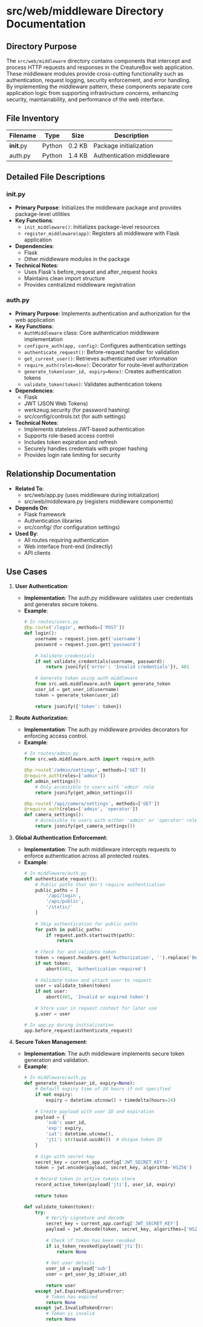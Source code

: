 # src/web/middleware Directory Documentation

## Directory Purpose
The `src/web/middleware` directory contains components that intercept and process HTTP requests and responses in the CreatureBox web application. These middleware modules provide cross-cutting functionality such as authentication, request logging, security enforcement, and error handling. By implementing the middleware pattern, these components separate core application logic from supporting infrastructure concerns, enhancing security, maintainability, and performance of the web interface.

## File Inventory
| Filename | Type | Size | Description |
|----------|------|------|-------------|
| __init__.py | Python | 0.2 KB | Package initialization |
| auth.py | Python | 1.4 KB | Authentication middleware |

## Detailed File Descriptions

### __init__.py
- **Primary Purpose**: Initializes the middleware package and provides package-level utilities
- **Key Functions**:
  * `init_middleware()`: Initializes package-level resources
  * `register_middleware(app)`: Registers all middleware with Flask application
- **Dependencies**:
  * Flask
  * Other middleware modules in the package
- **Technical Notes**: 
  * Uses Flask's before_request and after_request hooks
  * Maintains clean import structure
  * Provides centralized middleware registration

### auth.py
- **Primary Purpose**: Implements authentication and authorization for the web application
- **Key Functions**:
  * `AuthMiddleware` class: Core authentication middleware implementation
  * `configure_auth(app, config)`: Configures authentication settings
  * `authenticate_request()`: Before-request handler for validation
  * `get_current_user()`: Retrieves authenticated user information
  * `require_auth(roles=None)`: Decorator for route-level authorization
  * `generate_token(user_id, expiry=None)`: Creates authentication tokens
  * `validate_token(token)`: Validates authentication tokens
- **Dependencies**:
  * Flask
  * JWT (JSON Web Tokens)
  * werkzeug.security (for password hashing)
  * src/config/controls.txt (for auth settings)
- **Technical Notes**: 
  * Implements stateless JWT-based authentication
  * Supports role-based access control
  * Includes token expiration and refresh
  * Securely handles credentials with proper hashing
  * Provides login rate limiting for security

## Relationship Documentation
- **Related To**:
  * src/web/app.py (uses middleware during initialization)
  * src/web/middleware.py (registers middleware components)
- **Depends On**:
  * Flask framework
  * Authentication libraries
  * src/config/ (for configuration settings)
- **Used By**:
  * All routes requiring authentication
  * Web interface front-end (indirectly)
  * API clients

## Use Cases
1. **User Authentication**:
   - **Implementation**: The auth.py middleware validates user credentials and generates secure tokens.
   - **Example**:
     ```python
     # In routes/users.py
     @bp.route('/login', methods=['POST'])
     def login():
         username = request.json.get('username')
         password = request.json.get('password')
         
         # Validate credentials
         if not validate_credentials(username, password):
             return jsonify({'error': 'Invalid credentials'}), 401
         
         # Generate token using auth middleware
         from src.web.middleware.auth import generate_token
         user_id = get_user_id(username)
         token = generate_token(user_id)
         
         return jsonify({'token': token})
     ```

2. **Route Authorization**:
   - **Implementation**: The auth.py middleware provides decorators for enforcing access control.
   - **Example**:
     ```python
     # In routes/admin.py
     from src.web.middleware.auth import require_auth
     
     @bp.route('/admin/settings', methods=['GET'])
     @require_auth(roles=['admin'])
     def admin_settings():
         # Only accessible to users with 'admin' role
         return jsonify(get_admin_settings())
     
     @bp.route('/api/camera/settings', methods=['GET'])
     @require_auth(roles=['admin', 'operator'])
     def camera_settings():
         # Accessible to users with either 'admin' or 'operator' role
         return jsonify(get_camera_settings())
     ```

3. **Global Authentication Enforcement**:
   - **Implementation**: The auth middleware intercepts requests to enforce authentication across all protected routes.
   - **Example**:
     ```python
     # In middleware/auth.py
     def authenticate_request():
         # Public paths that don't require authentication
         public_paths = [
             '/api/login',
             '/api/public',
             '/static/'
         ]
         
         # Skip authentication for public paths
         for path in public_paths:
             if request.path.startswith(path):
                 return
         
         # Check for and validate token
         token = request.headers.get('Authorization', '').replace('Bearer ', '')
         if not token:
             abort(401, 'Authentication required')
         
         # Validate token and attach user to request
         user = validate_token(token)
         if not user:
             abort(401, 'Invalid or expired token')
         
         # Store user in request context for later use
         g.user = user
     
     # In app.py during initialization
     app.before_request(authenticate_request)
     ```

4. **Secure Token Management**:
   - **Implementation**: The auth middleware implements secure token generation and validation.
   - **Example**:
     ```python
     # In middleware/auth.py
     def generate_token(user_id, expiry=None):
         # Default expiry time of 24 hours if not specified
         if not expiry:
             expiry = datetime.utcnow() + timedelta(hours=24)
         
         # Create payload with user ID and expiration
         payload = {
             'sub': user_id,
             'exp': expiry,
             'iat': datetime.utcnow(),
             'jti': str(uuid.uuid4())  # Unique token ID
         }
         
         # Sign with secret key
         secret_key = current_app.config['JWT_SECRET_KEY']
         token = jwt.encode(payload, secret_key, algorithm='HS256')
         
         # Record token in active tokens store
         record_active_token(payload['jti'], user_id, expiry)
         
         return token
     
     def validate_token(token):
         try:
             # Verify signature and decode
             secret_key = current_app.config['JWT_SECRET_KEY']
             payload = jwt.decode(token, secret_key, algorithms=['HS256'])
             
             # Check if token has been revoked
             if is_token_revoked(payload['jti']):
                 return None
             
             # Get user details
             user_id = payload['sub']
             user = get_user_by_id(user_id)
             
             return user
         except jwt.ExpiredSignatureError:
             # Token has expired
             return None
         except jwt.InvalidTokenError:
             # Token is invalid
             return None
     ```
